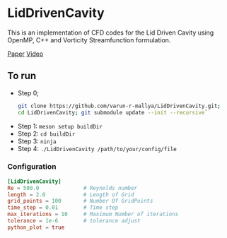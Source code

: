 # LidDrivenCavity
This is an implementation of CFD codes for the Lid Driven Cavity using OpenMP, C++ and Vorticity Streamfunction formulation.

[Paper](https://www.iist.ac.in/sites/default/files/people/psi-omega.pdf)
[Video](https://www.youtube.com/watch?v=3JnBTB0Edak)


## To run
- Step 0;
  ```bash
  git clone https://github.com/varun-r-mallya/LidDrivenCavity.git;
  cd LidDrivenCavity; git submodule update --init --recursive`
  ```
- Step 1: `meson setup buildDir`
- Step 2: `cd buildDir`
- Step 3: `ninja`
- Step 4: `./LidDrivenCavity /path/to/your/config/file`

### Configuration
```toml
[LidDrivenCavity]
Re = 500.0              # Reynolds number
length = 2.0            # Length of Grid
grid_points = 100       # Number Of GridPoints
time_step = 0.01        # Time step
max_iterations = 10     # Maximum Number of iterations
tolerance = 1e-6        # tolerance adjust
python_plot = true
```


